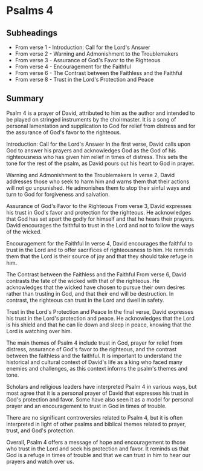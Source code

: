 # Psalms 4

## Subheadings

* From verse 1 - Introduction: Call for the Lord's Answer
* From verse 2 - Warning and Admonishment to the Troublemakers
* From verse 3 - Assurance of God's Favor to the Righteous
* From verse 4 - Encouragement for the Faithful
* From verse 6 - The Contrast between the Faithless and the Faithful
* From verse 8 - Trust in the Lord's Protection and Peace

## Summary

Psalm 4 is a prayer of David, attributed to him as the author and intended to be played on stringed instruments by the choirmaster. It is a song of personal lamentation and supplication to God for relief from distress and for the assurance of God's favor to the righteous.

Introduction: Call for the Lord's Answer
In the first verse, David calls upon God to answer his prayers and acknowledges God as the God of his righteousness who has given him relief in times of distress. This sets the tone for the rest of the psalm, as David pours out his heart to God in prayer.

Warning and Admonishment to the Troublemakers
In verse 2, David addresses those who seek to harm him and warns them that their actions will not go unpunished. He admonishes them to stop their sinful ways and turn to God for forgiveness and salvation.

Assurance of God's Favor to the Righteous
From verse 3, David expresses his trust in God's favor and protection for the righteous. He acknowledges that God has set apart the godly for himself and that he hears their prayers. David encourages the faithful to trust in the Lord and not to follow the ways of the wicked.

Encouragement for the Faithful
In verse 4, David encourages the faithful to trust in the Lord and to offer sacrifices of righteousness to him. He reminds them that the Lord is their source of joy and that they should take refuge in him.

The Contrast between the Faithless and the Faithful
From verse 6, David contrasts the fate of the wicked with that of the righteous. He acknowledges that the wicked have chosen to pursue their own desires rather than trusting in God, and that their end will be destruction. In contrast, the righteous can trust in the Lord and dwell in safety.

Trust in the Lord's Protection and Peace
In the final verse, David expresses his trust in the Lord's protection and peace. He acknowledges that the Lord is his shield and that he can lie down and sleep in peace, knowing that the Lord is watching over him.

The main themes of Psalm 4 include trust in God, prayer for relief from distress, assurance of God's favor to the righteous, and the contrast between the faithless and the faithful. It is important to understand the historical and cultural context of David's life as a king who faced many enemies and challenges, as this context informs the psalm's themes and tone.

Scholars and religious leaders have interpreted Psalm 4 in various ways, but most agree that it is a personal prayer of David that expresses his trust in God's protection and favor. Some have also seen it as a model for personal prayer and an encouragement to trust in God in times of trouble.

There are no significant controversies related to Psalm 4, but it is often interpreted in light of other psalms and biblical themes related to prayer, trust, and God's protection.

Overall, Psalm 4 offers a message of hope and encouragement to those who trust in the Lord and seek his protection and favor. It reminds us that God is a refuge in times of trouble and that we can trust in him to hear our prayers and watch over us.